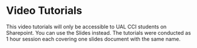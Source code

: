 # Video Tutorials

This video tutorials will only be accessible to UAL CCI students on Sharepoint. You can use the Slides instead. The tutorials were conducted as 1 hour session each covering one slides document with the same name.

